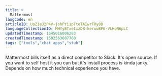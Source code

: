 ```yaml
---
title: >
  Mattermost
langCode: en
articleID: UoZ1eJ2P4V-jshPYi1pTteTAIwrTRy8D
languageCollectionID: MHYyBTxeIxzD8-keruw8P6-VLHoN6pLC
updatedTimestamp: 1645016006283
createdTimestamp: 1602563607760
tags: ["tools","chat apps","stub"]
---
```


Mattermost bills itself as a direct competitor to Slack. It's open source. If you want to self host it you can but it's install process is kinda janky. Depends on how much technical experience you have.